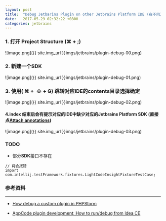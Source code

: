 ```yaml
---
layout: post
title:  "Debug Jetbarins Plugin on other Jetbrains Platform IDE (在不同IDE中Debug Jetbrains Plugin)"
date:   2017-05-29 02:32:22 +0800
categories: jetbrains
---
```


### 1.  打开 Project Structure (⌘ + ;)

![image.png]({{ site.img_url }}imgs/jetbrains/plugin-debug-00.png)

### 2. 新建一个SDK

![image.png]({{ site.img_url }}imgs/jetbrains/plugin-debug-01.png)

### 3. 使用( ⌘ +  ⇧ + G) 跳转对应IDE的contents目录选择确定

![image.png]({{ site.img_url }}imgs/jetbrains/plugin-debug-02.png)

#### 4.index 结束后会有提示对应的IDE中缺少对应的Jetbrains Platform SDK (直接点<u>Attach annotations</u>)
![image.png]({{ site.img_url }}imgs/jetbrains/plugin-debug-03.png)

### TODO
* 部分**SDK**接口不存在 
```hava
// 将会报错
import com.intellij.testFramework.fixtures.LightCodeInsightFixtureTestCase;  
```


### 参考资料
------
* [How debug a custom plugin in PHPStorm](https://intellij-support.jetbrains.com/hc/en-us/community/posts/206232149-How-debug-a-custom-plugin-in-PHPStorm)

* [AppCode plugin development: How to run/debug from Idea CE](https://intellij-support.jetbrains.com/hc/en-us/community/posts/205812589-AppCode-plugin-development-How-to-run-debug-from-Idea-CE)